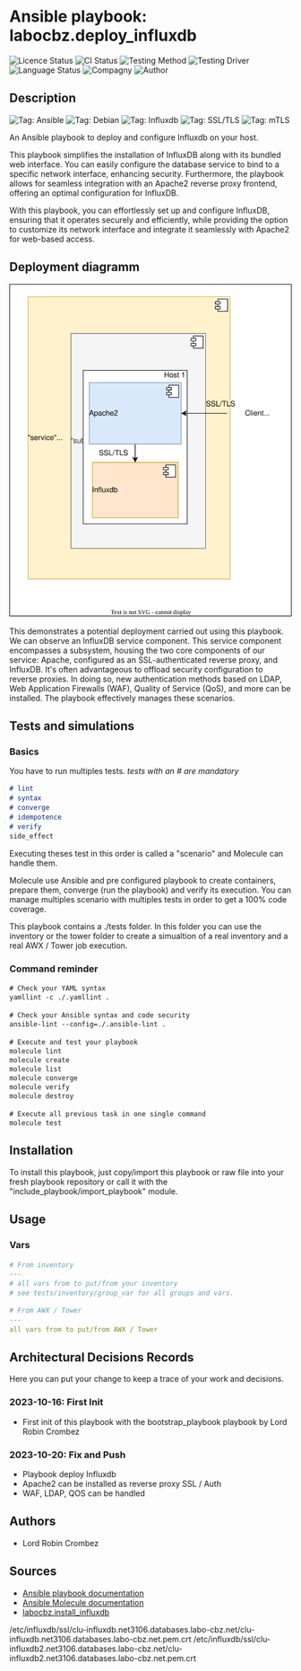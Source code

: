 # Ansible playbook: labocbz.deploy_influxdb

![Licence Status](https://img.shields.io/badge/licence-MIT-brightgreen)
![CI Status](https://img.shields.io/badge/CI-success-brightgreen)
![Testing Method](https://img.shields.io/badge/Testing%20Method-Ansible%20Molecule-blueviolet)
![Testing Driver](https://img.shields.io/badge/Testing%20Driver-docker-blueviolet)
![Language Status](https://img.shields.io/badge/language-Ansible-red)
![Compagny](https://img.shields.io/badge/Compagny-Labo--CBZ-blue)
![Author](https://img.shields.io/badge/Author-Lord%20Robin%20Crombez-blue)

## Description

![Tag: Ansible](https://img.shields.io/badge/Tech-Ansible-orange)
![Tag: Debian](https://img.shields.io/badge/Tech-Debian-orange)
![Tag: Influxdb](https://img.shields.io/badge/Tech-Influxdb-orange)
![Tag: SSL/TLS](https://img.shields.io/badge/Tech-SSL%2FTLS-orange)
![Tag: mTLS](https://img.shields.io/badge/Tech-mTLS-orange)

An Ansible playbook to deploy and configure Influxdb on your host.

This playbook simplifies the installation of InfluxDB along with its bundled web interface. You can easily configure the database service to bind to a specific network interface, enhancing security. Furthermore, the playbook allows for seamless integration with an Apache2 reverse proxy frontend, offering an optimal configuration for InfluxDB.

With this playbook, you can effortlessly set up and configure InfluxDB, ensuring that it operates securely and efficiently, while providing the option to customize its network interface and integrate it seamlessly with Apache2 for web-based access.

## Deployment diagramm

![](./assets/Ansible-Playbook-Labocbz-Deploy-Influxdb.drawio.svg)

This demonstrates a potential deployment carried out using this playbook. We can observe an InfluxDB service component. This service component encompasses a subsystem, housing the two core components of our service: Apache, configured as an SSL-authenticated reverse proxy, and InfluxDB. It's often advantageous to offload security configuration to reverse proxies. In doing so, new authentication methods based on LDAP, Web Application Firewalls (WAF), Quality of Service (QoS), and more can be installed. The playbook effectively manages these scenarios.

## Tests and simulations

### Basics

You have to run multiples tests. *tests with an # are mandatory*

```MARKDOWN
# lint
# syntax
# converge
# idempotence
# verify
side_effect
```

Executing theses test in this order is called a "scenario" and Molecule can handle them.

Molecule use Ansible and pre configured playbook to create containers, prepare them, converge (run the playbook) and verify its execution.
You can manage multiples scenario with multiples tests in order to get a 100% code coverage.

This playbook contains a ./tests folder. In this folder you can use the inventory or the tower folder to create a simualtion of a real inventory and a real AWX / Tower job execution.

### Command reminder

```SHELL
# Check your YAML syntax
yamllint -c ./.yamllint .

# Check your Ansible syntax and code security
ansible-lint --config=./.ansible-lint .

# Execute and test your playbook
molecule lint
molecule create
molecule list
molecule converge
molecule verify
molecule destroy

# Execute all previous task in one single command
molecule test
```

## Installation

To install this playbook, just copy/import this playbook or raw file into your fresh playbook repository or call it with the "include_playbook/import_playbook" module.

## Usage

### Vars

```YAML
# From inventory
---
# all vars from to put/from your inventory
# see tests/inventory/group_var for all groups and vars.
```

```YAML
# From AWX / Tower
---
all vars from to put/from AWX / Tower
```

## Architectural Decisions Records

Here you can put your change to keep a trace of your work and decisions.

### 2023-10-16: First Init

* First init of this playbook with the bootstrap_playbook playbook by Lord Robin Crombez

### 2023-10-20: Fix and Push

* Playbook deploy Influxdb
* Apache2 can be installed as reverse proxy SSL / Auth
* WAF, LDAP, QOS can be handled

## Authors

* Lord Robin Crombez

## Sources

* [Ansible playbook documentation](https://docs.ansible.com/ansible/latest/playbook_guide/playbooks_reuse_playbooks.html)
* [Ansible Molecule documentation](https://molecule.readthedocs.io/)
* [labocbz.install_influxdb](https://github.com/CBZ-D-velop/Ansible-Role-Labocbz-Install-Influxdb.git)


/etc/influxdb/ssl/clu-influxdb.net3106.databases.labo-cbz.net/clu-influxdb.net3106.databases.labo-cbz.net.pem.crt
/etc/influxdb/ssl/clu-influxdb2.net3106.databases.labo-cbz.net/clu-influxdb2.net3106.databases.labo-cbz.net.pem.crt